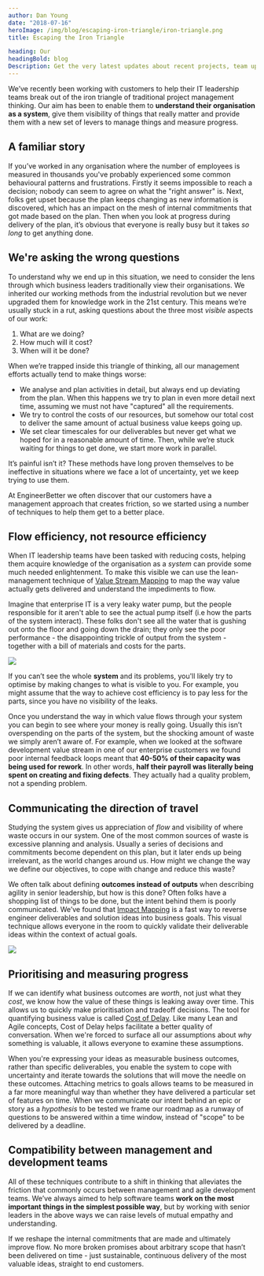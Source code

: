 ```yaml
---
author: Dan Young
date: "2018-07-16"
heroImage: /img/blog/escaping-iron-triangle/iron-triangle.png
title: Escaping the Iron Triangle

heading: Our
headingBold: blog
Description: Get the very latest updates about recent projects, team updates, thoughts and industry news from our team of EngineerBetter experts.
---
```


We’ve recently been working with customers to help their IT leadership teams break out of the iron triangle of traditional project management thinking. Our aim has been to enable them to **understand their organisation as a system**, give them visibility of things that really matter and provide them with a new set of levers to manage things and measure progress.

<!--more-->

## A familiar story

If you’ve worked in any organisation where the number of employees is measured in thousands you've probably experienced some common behavioural patterns and frustrations. Firstly it seems impossible to reach a decision; nobody can seem to agree on what the "right answer" is. Next, folks get upset because the plan keeps changing as new information is discovered, which has an impact on the mesh of internal commitments that got made based on the plan. Then when you look at progress during delivery of the plan, it’s obvious that everyone is really busy but it takes *so long* to get anything done.

## We're asking the wrong questions

To understand why we end up in this situation, we need to consider the lens through which business leaders traditionally view their organisations. We inherited our working methods from the industrial revolution but we never upgraded them for knowledge work in the 21st century. This means we’re usually stuck in a rut, asking questions about the three most *visible* aspects of our work:

1. What are we doing?
2. How much will it cost?
3. When will it be done?

When we’re trapped inside this triangle of thinking, all our management efforts actually tend to make things worse:

* We analyse and plan activities in detail, but always end up deviating from the plan. When this happens we try to plan in even more detail next time, assuming we must not have "captured" all the requirements.
* We try to control the costs of our resources, but somehow our total cost to deliver the same amount of actual business value keeps going up.
* We set clear timescales for our deliverables but never get what we hoped for in a reasonable amount of time. Then, while we’re stuck waiting for things to get done, we start more work in parallel.

It’s painful isn’t it? These methods have long proven themselves to be ineffective in situations  where we face a lot of uncertainty, yet we keep trying to use them.

At EngineerBetter we often discover that our customers have a management approach that creates friction, so we started using a number of techniques to help them get to a better place.

## Flow efficiency, not resource efficiency

When IT leadership teams have been tasked with reducing costs, helping them acquire knowledge of the organisation as a *system* can provide some much needed enlightenment. To make this visible we can use the lean-management technique of [Value Stream Mapping](https://en.wikipedia.org/wiki/Value_stream_mapping) to map the way value actually gets delivered and understand the impediments to flow.

Imagine that enterprise IT is a very leaky water pump, but the people responsible for it aren't able to see the actual pump itself (i.e how the parts of the system interact). These folks don't see all the water that is gushing out onto the floor and going down the drain; they only see the poor performance - the disappointing trickle of output from the system - together with a bill of materials and costs for the parts.

<img src="/img/blog/escaping-iron-triangle/leaky-pipe.jpg" class="fit image">

If you can’t see the whole **system** and its problems, you'll likely try to optimise by making changes to what is visible to you. For example, you might assume that the way to achieve cost efficiency is to pay less for the parts, since you have no visibility of the leaks.

Once you understand the way in which value flows through your system you can begin to see where your money is really going. Usually this isn’t overspending on the parts of the system, but the shocking amount of waste we simply aren’t aware of. For example, when we looked at the software development value stream in one of our enterprise customers we found poor internal feedback loops meant that **40-50% of their capacity was being used for rework**. In other words, **half their payroll was literally being spent on creating and fixing defects**. They actually had a quality problem, not a spending problem.

## Communicating the direction of travel

Studying the system gives us appreciation of *flow* and visibility of where waste occurs in our system. One of the most common sources of waste is excessive planning and analysis. Usually a series of decisions and commitments become dependent on this plan, but it later ends up being irrelevant, as the world changes around us. How might we change the way we define our objectives, to cope with change and reduce this waste?

We often talk about defining **outcomes instead of outputs** when describing agility in senior leadership, but how is this done? Often folks have a shopping list of things to be done, but the intent behind them is poorly communicated. We’ve found that [Impact Mapping](https://www.impactmapping.org/) is a fast way to reverse engineer deliverables and solution ideas into business goals. This visual technique allows everyone in the room to quickly validate their deliverable ideas within the context of actual goals.

<img src="/img/blog/escaping-iron-triangle/impact-map.png" class="fit image">

## Prioritising and measuring progress

If we can identify what business outcomes are *worth*, not just what they *cost*, we know how the value of these things is leaking away over time. This allows us to quickly make prioritisation and tradeoff decisions. The tool for quantifying business value is called [Cost of Delay](https://www.cloudfoundry.org/blog/learning-cost-delay-cloud-foundry-boston-summit/). Like many Lean and Agile concepts, Cost of Delay helps facilitate a better quality of conversation. When we're forced to surface all our assumptions about *why* something is valuable, it allows everyone to examine these assumptions.

When you're expressing your ideas as measurable business outcomes, rather than specific deliverables, you enable the system to cope with uncertainty and iterate towards the solutions that will move the needle on these outcomes. Attaching metrics to goals allows teams to be measured in a far more meaningful way than whether they have delivered a particular set of features on time. When we communicate our intent behind an epic or story as a *hypothesis* to be tested we frame our roadmap as a runway of questions to be answered within a time window, instead of "scope" to be delivered by a deadline.

## Compatibility between management and development teams

All of these techniques contribute to a shift in thinking that alleviates the friction that commonly occurs between management and agile development teams. We’ve always aimed to help software teams **work on the most important things in the simplest possible way**, but by working with senior leaders in the above ways we can raise levels of mutual empathy and understanding.

If we reshape the internal commitments that are made and ultimately improve flow. No more broken promises about arbitrary scope that hasn’t been delivered on time - just sustainable, continuous delivery of the most valuable ideas, straight to end customers.
